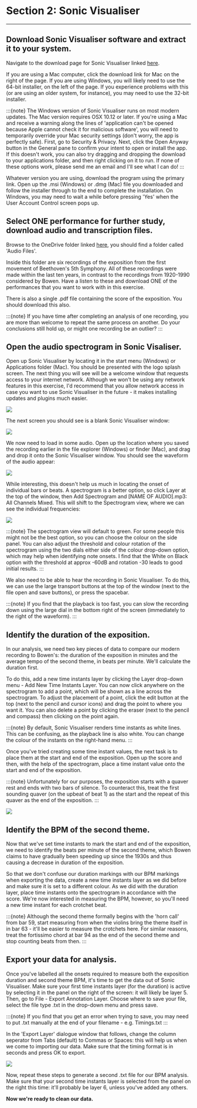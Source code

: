 # Section 2: Sonic Visualiser
---
## Download Sonic Visualiser software and extract it to your system.
Navigate to the download page for Sonic Visualiser linked [here](https://www.sonicvisualiser.org/download.html). 

If you are using a Mac computer, click the download link for Mac on the right of the page. If you are using Windows, you will likely need to use the 64-bit installer, on the left of the page. If you experience problems with this (or are using an older system, for instance), you may need to use the 32-bit installer.

:::{note}
The Windows version of Sonic Visualiser runs on most modern updates. The Mac version requires OSX 10.12 or later.
If you're using a Mac and receive a warning along the lines of 'application can't be opened because Apple cannot check it for malicious software', you will need to temporarily override your Mac security settings (don't worry, the app is perfectly safe). 
First, go to Security & Privacy. Next, click the Open Anyway button in the General pane to confirm your intent to open or install the app. If this doesn't work, you can also try dragging and dropping the download to your applications folder, and then right clicking on it to run.
If none of these options work, please send me an email and I'll see what I can do!
:::

Whatever version you are using, download the program using the primary link. Open up the .msi (Windows) or .dmg (Mac) file you downloaded and follow the installer through to the end to complete the installation. On Windows, you may need to wait a while before pressing 'Yes' when the User Account Control screen pops up.

## Select ONE performance for further study, download audio and transcription files.
Browse to the OneDrive folder linked [here](https://universityofcambridgecloud-my.sharepoint.com/:f:/g/personal/hwc31_cam_ac_uk/Ej7FUh3GMwVMv5oCfr3LSdYBZV7Q240OX_Tb2KQWCqYzFA?e=diwg3w), you should find a folder called 'Audio Files'.

Inside this folder are six recordings of the exposition from the first movement of Beethoven's 5th Symphony. All of these recordings were made within the last ten years, in contrast to the recordings from 1920-1990 considered by Bowen. Have a listen to these and download ONE of the performances that you want to work with in this exercise. 

There is also a single .pdf file containing the score of the exposition. You should download this also.

:::{note}
If you have time after completing an analysis of one recording, you are more than welcome to repeat the same process on another. Do your conclusions still hold up, or might one recording be an outlier?
:::

## Open the audio spectrogram in Sonic Visaliser.
Open up Sonic Visualiser by locating it in the start menu (Windows) or Applications folder (Mac). You should be presented with the logo splash screen. The next thing you will see will be a welcome window that requests access to your internet network. Although we won't be using any network features in this exercise, I'd recommend that you allow network access in case you want to use Sonic Visualiser in the future - it makes installing updates and plugins much easier.

![](ex2_svdata.png)

The next screen you should see is a blank Sonic Visualiser window:

![](ex2_svopen.png)

We now need to load in some audio. Open up the location where you saved the recording earlier in the file explorer (Windows) or finder (Mac), and drag and drop it onto the Sonic Visualiser window. You should see the waveform of the audio appear:

![](ex2_svwave.png)

While interesting, this doesn't help us much in locating the onset of individual bars or beats. A spectrogram is a better option, so click Layer at the top of the window, then Add Spectrogram and [NAME OF AUDIO].mp3: All Channels Mixed. This will shift to the Spectrogram view, where we can see the individual frequencies:

![](ex2_svspectrogram.png)

:::{note}
The spectrogram view will default to green. For some people this might not be the best option, so you can choose the colour on the side panel. You can also adjust the threshold and colour rotation of the spectrogram using the two dials either side of the colour drop-down option, which may help when identifying note onsets. I find that the White on Black option with the threshold at approx -60dB and rotation -30 leads to good initial results.
:::

We also need to be able to hear the recording in Sonic Visualiser. To do this, we can use the large transport buttons at the top of the window (next to the file open and save buttons), or press the spacebar.

:::{note}
If you find that the playback is too fast, you can slow the recording down using the large dial in the bottom right of the screen (immediately to the right of the waveform).
:::

## Identify the duration of the exposition.
In our analysis, we need two key pieces of data to compare our modern recording to Bowen's: the duration of the exposition in minutes and the average tempo of the second theme, in beats per minute. We'll calculate the duration first.

To do this, add a new time instants layer by clicking the Layer drop-down menu - Add New Time Instants Layer. You can now click anywhere on the spectrogram to add a point, which will be shown as a line across the spectrogram. To adjust the placement of a point, click the edit button at the top (next to the pencil and cursor icons) and drag the point to where you want it. You can also delete a point by clicking the eraser (next to the pencil and compass) then clicking on the point again.

:::{note}
By default, Sonic Visualiser renders time instants as white lines. This can be confusing, as the playback line is also white. You can change the colour of the instants on the right-hand menu.
:::

Once you've tried creating some time instant values, the next task is to place them at the start and end of the exposition. Open up the score and then, with the help of the spectrogram, place a time instant value onto the start and end of the exposition. 

:::{note}
Unfortunately for our purposes, the exposition starts with a quaver rest and ends with two bars of silence. To counteract this, treat the first sounding quaver (on the upbeat of beat 1) as the start and the repeat of this quaver as the end of the exposition.
:::

![](ex2_svtimeinstants.png)

## Identify the BPM of the second theme.
Now that we've set time instants to mark the start and end of the exposition, we need to identify the beats per minute of the second theme, which Bowen claims to have gradually been speeding up since the 1930s and thus causing a decrease in duration of the exposition.

So that we don't confuse our duration markings with our BPM markings when exporting the data, create a new time instants layer as we did before and make sure it is set to a different colour. As we did with the duration layer, place time instants onto the spectrogram in accordance with the score. We're now interested in measuring the BPM, however, so you'll need a new time instant for each crotchet beat.

:::{note}
Although the second theme formally begins with the 'horn call' from bar 59, start measuring from when the violins bring the theme itself in in bar 63 - it'll be easier to measure the crotchets here. For similar reasons, treat the fortissimo chord at bar 94 as the end of the second theme and stop counting beats from then.
:::


## Export your data for analysis.
Once you've labelled all the onsets required to measure both the exposition duration and second theme BPM, it's time to get the data out of Sonic Visualiser. Make sure your first time instants layer (for the duration) is active by selecting it in the panel on the right of the screen: it will likely be layer 5. Then, go to File - Export Annotation Layer. Choose where to save your file, select the file type .txt in the drop-down menu and press save.

:::{note}
If you find that you get an error when trying to save, you may need to put .txt manually at the end of your filename - e.g. Timings.txt
:::

In the 'Export Layer' dialogue window that follows, change the column seperator from Tabs (default) to Commas or Spaces: this will help us when we come to importing our data. Make sure that the timing format is in seconds and press OK to export.

![](ex2_svexport.png)

Now, repeat these steps to generate a second .txt file for our BPM analysis. Make sure that your second time instants layer is selected from the panel on the right this time: it'll probably be layer 6, unless you've added any others.

**Now we're ready to clean our data.**